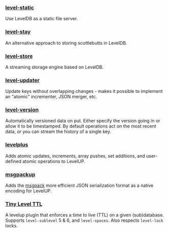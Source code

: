 ### [level-static](https://github.com/dominictarr/level-static)

Use LevelDB as a static file server.

### [level-stay](https://github.com/juliangruber/level-stay)

An alternative approach to storing scuttlebutts in LevelDB.

### [level-store](https://github.com/juliangruber/level-store)

A streaming storage engine based on LevelDB.

### [level-updater](https://github.com/hughsk/level-updater)

Update keys without overlapping changes - makes it possible to implement an "atomic" incrementer, JSON merger, etc.

### [level-version](https://github.com/brycebaril/level-version)

Automatically versioned data on put. Either specify the version going in or allow it to be timestamped. By default operations act on the most recent data, or you can stream the history of a single key.

### [levelplus](https://npmjs.org/package/levelplus)

Adds atomic updates, increments, array pushes, set additions, and user-defined atomic operations to LevelUP.

### [msgpackup](https://github.com/eugeneware/msgpackup)

Adds the [msgpack](https://github.com/msgpack/msgpack) more efficient JSON serialization format as a native encoding for LevelUP.

### [Tiny Level TTL](https://github.com/ArtskydJ/tiny-level-ttl)

A levelup plugin that enforces a time to live (TTL) on a given (sub)database. Supports `level-sublevel` 5 & 6, and `level-spaces`. Also respects `level-lock` locks.
